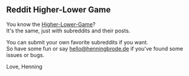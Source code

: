 ## Reddit Higher-Lower Game

You know the [Higher-Lower-Game](http://www.higherlowergame.com/)?<br>
It's the same, just with subreddits and their posts.

You can submit your own favorite subreddits if you want.<br>
So have some fun or say hello@henningbrode.de if you've found some issues or bugs.

Love,
Henning
